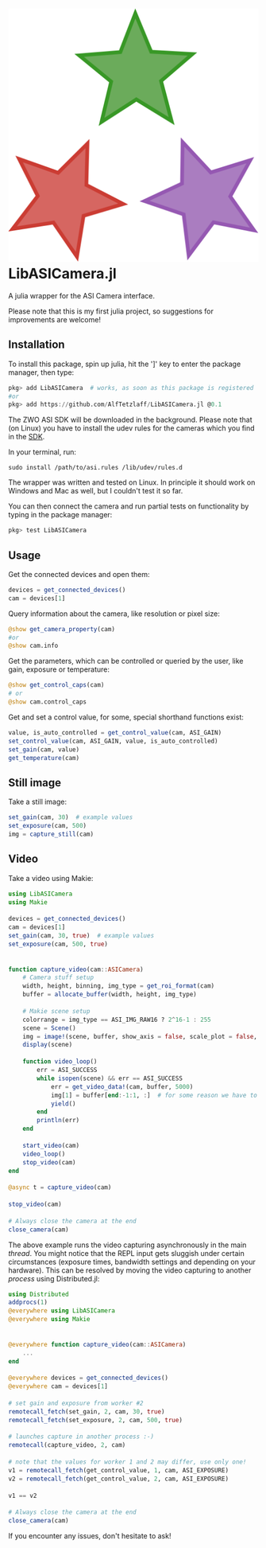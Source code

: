 # ![](/docs/LibASICamera_logo.svg?raw=true&sanitize=true&s=40) LibASICamera.jl

A julia wrapper for the ASI Camera interface.

Please note that this is my first julia project, so suggestions for improvements are welcome!

## Installation

To install this package, spin up julia, hit the ']' key to enter the package manager, then type:

```julia
pkg> add LibASICamera  # works, as soon as this package is registered
#or
pkg> add https://github.com/AlfTetzlaff/LibASICamera.jl @0.1
```

The ZWO ASI SDK will be downloaded in the background. Please note that (on Linux) you have to install the udev rules for the cameras which you find in the [SDK](https://astronomy-imaging-camera.com/software-drivers).

In your terminal, run:

```
sudo install /path/to/asi.rules /lib/udev/rules.d
```

The wrapper was written and tested on Linux. In principle it should work on Windows and Mac as well, but I couldn't test it so far.

You can then connect the camera and run partial tests on functionality by typing in the package manager:

```julia
pkg> test LibASICamera
```

## Usage

Get the connected devices and open them:

```julia
devices = get_connected_devices()
cam = devices[1]
```

Query information about the camera, like resolution or pixel size:

```julia
@show get_camera_property(cam)
#or
@show cam.info
```

Get the parameters, which can be controlled or queried by the user, like gain, exposure or temperature:

```julia
@show get_control_caps(cam)
# or
@show cam.control_caps
```

Get and set a control value, for some, special shorthand functions exist:

```julia
value, is_auto_controlled = get_control_value(cam, ASI_GAIN)
set_control_value(cam, ASI_GAIN, value, is_auto_controlled)
set_gain(cam, value)
get_temperature(cam)
```

## Still image

Take a still image:

```julia
set_gain(cam, 30)  # example values
set_exposure(cam, 500)
img = capture_still(cam)
```

## Video

Take a video using Makie:

```julia
using LibASICamera
using Makie

devices = get_connected_devices()
cam = devices[1]
set_gain(cam, 30, true)  # example values
set_exposure(cam, 500, true)


function capture_video(cam::ASICamera)
    # Camera stuff setup
    width, height, binning, img_type = get_roi_format(cam)
    buffer = allocate_buffer(width, height, img_type)

    # Makie scene setup
    colorrange = img_type == ASI_IMG_RAW16 ? 2^16-1 : 255
    scene = Scene()
    img = image!(scene, buffer, show_axis = false, scale_plot = false,          colorrange=(0,colorrange))[end]
    display(scene)

    function video_loop()
        err = ASI_SUCCESS
        while isopen(scene) && err == ASI_SUCCESS
            err = get_video_data!(cam, buffer, 5000)
            img[1] = buffer[end:-1:1, :]  # for some reason we have to flip x
            yield()
        end
        println(err)
    end

    start_video(cam)
    video_loop()
    stop_video(cam)
end

@async t = capture_video(cam)

stop_video(cam)

# Always close the camera at the end
close_camera(cam)
```

The above example runs the video capturing asynchronously in the main _thread_. You might notice that the REPL input gets sluggish under certain circumstances (exposure times, bandwidth settings and depending on your hardware). This can be resolved by moving the video capturing to another _process_ using Distributed.jl:

```julia
using Distributed
addprocs(1)
@everywhere using LibASICamera
@everywhere using Makie


@everywhere function capture_video(cam::ASICamera)
    ...
end

@everywhere devices = get_connected_devices()
@everywhere cam = devices[1]

# set gain and exposure from worker #2
remotecall_fetch(set_gain, 2, cam, 30, true)
remotecall_fetch(set_exposure, 2, cam, 500, true)

# launches capture in another process :-)
remotecall(capture_video, 2, cam)

# note that the values for worker 1 and 2 may differ, use only one!
v1 = remotecall_fetch(get_control_value, 1, cam, ASI_EXPOSURE)
v2 = remotecall_fetch(get_control_value, 2, cam, ASI_EXPOSURE)

v1 == v2

# Always close the camera at the end
close_camera(cam)
```

If you encounter any issues, don't hesitate to ask!
